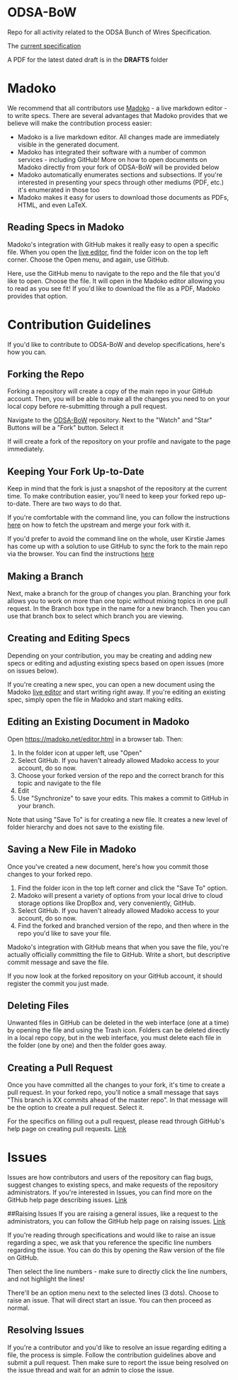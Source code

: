# ODSA-BoW
Repo for all activity related to the ODSA Bunch of Wires Specification. 

The [current specification](https://opencomputeproject.github.io/ODSA-BoW/bow_specification.html)

A PDF for the latest dated draft is in the __DRAFTS__ folder

# Madoko
We recommend that all contributors use [Madoko](http://madoko.net) - a live 
markdown editor - to write specs. There are several advantages that Madoko 
provides that we believe will make the contribution process easier:

* Madoko is a live markdown editor. All changes made are immediately visible 
in the generated document. 
* Madoko has integrated their software with a number of common services - including 
GitHub! More on how to open documents on Madoko directly from your fork of 
ODSA-BoW will be provided below
* Madoko automatically enumerates sections and subsections. If you're interested in 
presenting your specs through other mediums (PDF, etc.) it's enumerated in those too
* Madoko makes it easy for users to download those documents as PDFs, HTML, and even LaTeX.

## Reading Specs in Madoko
Madoko's integration with GitHub makes it really easy to open a specific file. When 
you open the [live editor](https://www.madoko.net/editor.html), find the folder icon 
on the top left corner. Choose the Open menu, and again, use GitHub. 

Here, use the GitHub menu to navigate to the repo and the file that you'd like to open. 
Choose the file. It will open in the Madoko editor allowing you to read as you see fit! 
If you'd like to download the file as a PDF, Madoko provides that option. 

# Contribution Guidelines
If you'd like to contribute to ODSA-BoW and develop specifications, here's how you can.

## Forking the Repo
Forking a repository will create a copy of the main repo in your GitHub account. Then, 
you will be able to make all the changes you need to on your local copy before 
re-submitting through a pull request. 

Navigate to the [ODSA-BoW](https://github.com/opencomputeproject/ODSA-BoW) repository. 
Next to the "Watch" and "Star" Buttons will be a "Fork" button. Select it

If will create a fork of the repository on your profile and navigate to the page immediately.

## Keeping Your Fork Up-to-Date
Keep in mind that the fork is just a snapshot of the repository at the current time. 
To make contribution easier, you'll need to keep your forked repo up-to-date. There 
are two ways to do that. 

If you're comfortable with the command line, you can follow the 
instructions [here](https://help.github.com/en/github/collaborating-with-issues-and-pull-requests/syncing-a-fork) on how to fetch the upstream and merge your fork with it. 

If you'd prefer to avoid the command line on the whole, user Kirstie James has come up 
with a solution to use GitHub to sync the fork to the main repo via the browser. You 
can find the instructions [here](https://github.com/KirstieJane/STEMMRoleModels/wiki/Syncing-your-fork-to-the-original-repository-via-the-browser)

## Making a Branch
Next, make a branch for the group of changes you plan. Branching your fork allows you to work on more than one topic without mixing topics in one pull request. In the Branch box type in the name for a new branch. Then you can use that branch box to select which branch you are viewing.

## Creating and Editing Specs
Depending on your contribution, you may be creating and adding new specs or editing and 
adjusting existing specs based on open issues (more on issues below).

If you're creating a new spec, you can open a new document using the 
Madoko [live editor](https://madoko.net/editor.html) and start writing right away. 
If you're editing an existing spec, simply open the file in Madoko and start making edits. 

## Editing an Existing Document in Madoko
Open https://madoko.net/editor.html in a browser tab.  Then:

1. In the folder icon at upper left, use "Open"
2. Select GitHub. If you haven't already allowed Madoko access to your account, do so now.
3. Choose your forked version of the repo and the correct branch for this topic and navigate to the file
4. Edit
5. Use "Synchronize" to save your edits. This makes a commit to GitHub in your branch.

Note that using "Save To" is for creating a new file. It creates a new level of folder hierarchy and does not save to the existing file.

## Saving a New File in Madoko
Once you've created a new document, here's how you 
commit those changes to your forked repo. 

1. Find the folder icon in the top left corner and click the "Save To" option.
2. Madoko will present a variety of options from your local drive to cloud storage 
options like DropBox and, very conveniently, GitHub. 
3. Select GitHub. If you haven't already allowed Madoko access to your account, do so now. 
4. Find the forked and branched version of the repo, and then where in the repo you'd like to save your file. 

Madoko's integration with GitHub means that when you save the file, you're actually 
officially committing the file to GitHub. Write a short, but descriptive commit message 
and save the file. 

If you now look at the forked repository on your GitHub account, it should register the commit 
you just made. 

## Deleting Files
Unwanted files in GitHub can be deleted in the web interface (one at a time) by opening the file and using the Trash icon. Folders can be deleted directly in a local repo copy, but in the web interface, you must delete each file in the folder (one by one) and then the folder goes away.

## Creating a Pull Request
Once you have committed all the changes to your fork, it's time to create a pull request. In 
your forked repo, you'll notice a small message that says "This branch is XX commits ahead of 
the master repo". In that message will be the option to create a pull request. Select it. 

For the specifics on filling out a pull request, please read through GitHub's help page on 
creating pull requests. [Link](https://help.github.com/en/github/collaborating-with-issues-and-pull-requests/creating-a-pull-request)

# Issues
Issues are how contributors and users of the repository can flag bugs, suggest changes to 
existing specs, and make requests of the repository administrators. If you're interested in 
Issues, you can find more on the GitHub help page describing issues. [Link](https://help.github.com/en/github/managing-your-work-on-github/creating-an-issue) 

##Raising Issues
If you are raising a general issues, like a request to the administrators, you can follow 
the GitHub help page on raising issues. [Link](https://help.github.com/en/github/managing-your-work-on-github/creating-an-issue)

If you're reading through specifications and would like to raise an issue regarding a spec, 
we ask that you reference the specific line numbers regarding the issue. You can do this by 
opening the Raw version of the file on GitHub. 

Then select the line numbers - make sure to directly click the line numbers, and not 
highlight the lines!

There'll be an option menu next to the selected lines (3 dots). Choose to raise an issue. 
That will direct start an issue. You can then proceed as normal.     

## Resolving Issues
If you're a contributor and you'd like to resolve an issue regarding editing a file, the 
process is simple. Follow the contribution guidelines above and submit a pull request. Then 
make sure to report the issue being resolved on the issue thread and wait for an admin to 
close the issue. 
